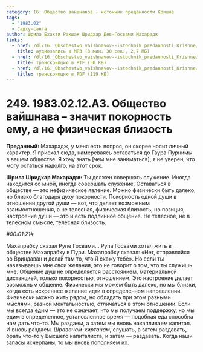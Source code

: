 ```yaml
---
category: 16. Общество вайшнавов - источник преданности Кришне
tags:
  - "1983.02"
  - Садху-санга
author: Шрила Бхакти Ракшак Шридхар Дев-Госвами Махарадж
links:
  - href: /dl/16._Obschestvo_vaishnavov--istochnik_predannosti_Krishne/249_1983.02.12.A3_SridharMj_Obshhestvo_vajshnava--znachit_pokornost_emu_a_ne_fizicheskaja_blizost.mp3
    title: аудиозапись в MP3 (3 мин. 30 сек., 2,7 МБ)
  - href: /dl/16._Obschestvo_vaishnavov--istochnik_predannosti_Krishne/249_1983.02.12.A3_SridharMj_Obshhestvo_vajshnava--znachit_pokornost_emu_a_ne_fizicheskaja_blizost.rtf
    title: транскрипцию в RTF (50 КБ)
  - href: /dl/16._Obschestvo_vaishnavov--istochnik_predannosti_Krishne/249_1983.02.12.A3_SridharMj_Obshhestvo_vajshnava--znachit_pokornost_emu_a_ne_fizicheskaja_blizost.pdf
    title: транскрипцию в PDF (119 КБ)
---
```


# 249. 1983.02.12.A3. Общество вайшнава – значит покорность ему, а не физическая близость

**Преданный:** Махарадж, у меня есть вопрос, он скорее носит личный характер. Я приехал сюда, намереваясь оставаться до Гаура Пурнимы в вашем обществе. Я хочу знать [чем мне заниматься], я не уверен, что могу остаться надолго, на этот срок.

**Шрила Шридхар Махарадж:** Ты должен совершать служение. Иногда находится со мной, иногда совершать служение. Оставаться в обществе — это нефизическое явление. Можно физически быть далеко, но близко благодаря духу покорности. Покорность одной души в отношении другой души — вот, что делает возможным взаимоотношения, а не телесная, физическая близость, но позиция, настроение души — это и есть подлинное общение. Не телесное, не в телесном смысле, телесная близость.

*#00:01:21#*

Махапрабху сказал Рупе Госвами… Рупа Госвами хотел жить в обществе Махапрабху в Пури. Махапрабху сказал: «Нет, отправляйся во Вриндаван и делай там то, что Я скажу тебе». Но если ты навязываешь мне свои желания, это не говорит о том, что ты служишь мне. Общение душ не определяется расстоянием, материальной дистанцией, только покорностью, отношением. Это настроение делает возможным общение. Физически мы можем быть далеко, но мы близки, когда есть искреннее желание идти в определенном направлении. Физически можно жить рядом, но обладать при этом разными мыслями, разной ментальностью, отличаться в этом отношении. Если мы всегда едим — это не означает, что мы получаем поддержку, но мы едим в определенное, установленное время — подобная еда способна нам дать что-то. Мы раздаем, а затем мы вновь накапливаем капитал. И вновь раздаем. *Шраванам-киртанам*, слушать, а затем раздавать, брать что-то у Высшего капиталиста, и затем — раздавать. Когда наши запасы исчерпаны, то мы вновь пополняем их.

